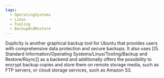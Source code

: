 ```yaml
---
tags:
  - OperatingSystems
  - Linux
  - Tooling
  - BackupAndRestore
---
```

Duplicity is another graphical backup tool for Ubuntu that provides users with comprehensive data protection and secure backups. It also uses [[5. Standard Information/Operating Systems/Linux/Tooling/Backup and Restore/Rsync]] as a backend and additionally offers the possibility to encrypt backup copies and store them on remote storage media, such as FTP servers, or cloud storage services, such as Amazon S3.